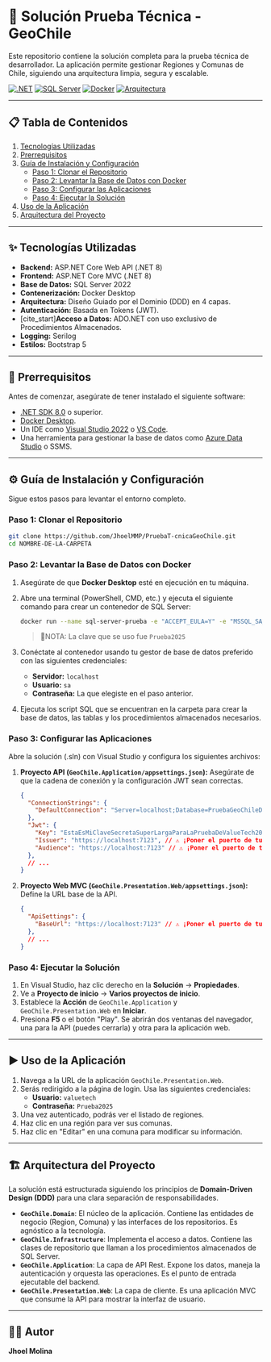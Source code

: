 # 🚀 Solución Prueba Técnica - GeoChile

Este repositorio contiene la solución completa para la prueba técnica de desarrollador. La aplicación permite gestionar Regiones y Comunas de Chile, siguiendo una arquitectura limpia, segura y escalable.

[![.NET](https://img.shields.io/badge/.NET-8.0-blueviolet)](https://dotnet.microsoft.com/download/dotnet/8.0)
[![SQL Server](https://img.shields.io/badge/SQL%20Server-2022-red)](https://www.microsoft.com/es-es/sql-server/sql-server-downloads)
[![Docker](https://img.shields.io/badge/Docker-gray?logo=docker)](https://www.docker.com/)
[![Arquitectura](https://img.shields.io/badge/Arquitectura-DDD-orange)](https://es.wikipedia.org/wiki/Dise%C3%B1o_guiado_por_el_dominio)

---

## 📋 Tabla de Contenidos
1.  [Tecnologías Utilizadas](#-tecnologías-utilizadas)
2.  [Prerrequisitos](#-prerrequisitos)
3.  [Guía de Instalación y Configuración](#-guía-de-instalación-y-configuración)
    * [Paso 1: Clonar el Repositorio](#paso-1-clonar-el-repositorio)
    * [Paso 2: Levantar la Base de Datos con Docker](#paso-2-levantar-la-base-de-datos-con-docker)
    * [Paso 3: Configurar las Aplicaciones](#paso-3-configurar-las-aplicaciones)
    * [Paso 4: Ejecutar la Solución](#paso-4-ejecutar-la-solución)
4.  [Uso de la Aplicación](#-uso-de-la-aplicación)
5.  [Arquitectura del Proyecto](#-arquitectura-del-proyecto)

---

## ✨ Tecnologías Utilizadas

* **Backend:** ASP.NET Core Web API (.NET 8)
* **Frontend:** ASP.NET Core MVC (.NET 8)
* **Base de Datos:** SQL Server 2022
* **Contenerización:** Docker Desktop
* **Arquitectura:** Diseño Guiado por el Dominio (DDD) en 4 capas.
* **Autenticación:** Basada en Tokens (JWT).
* [cite_start]**Acceso a Datos:** ADO.NET con uso exclusivo de Procedimientos Almacenados. 
* **Logging:** Serilog
* **Estilos:** Bootstrap 5

---

## 🔧 Prerrequisitos

Antes de comenzar, asegúrate de tener instalado el siguiente software:

* [.NET SDK 8.0](https://dotnet.microsoft.com/download/dotnet/8.0) o superior.
* [Docker Desktop](https://www.docker.com/products/docker-desktop/).
* Un IDE como [Visual Studio 2022](https://visualstudio.microsoft.com/es/vs/) o [VS Code](https://code.visualstudio.com/).
* Una herramienta para gestionar la base de datos como [Azure Data Studio](https://azure.microsoft.com/es-es/products/data-studio/) o SSMS.

---

## ⚙️ Guía de Instalación y Configuración

Sigue estos pasos para levantar el entorno completo.

### Paso 1: Clonar el Repositorio

```bash
git clone https://github.com/JhoelMMP/PruebaT-cnicaGeoChile.git
cd NOMBRE-DE-LA-CARPETA
```
### Paso 2: Levantar la Base de Datos con Docker

1.  Asegúrate de que **Docker Desktop** esté en ejecución en tu máquina.
2.  Abre una terminal (PowerShell, CMD, etc.) y ejecuta el siguiente comando para crear un contenedor de SQL Server:

    ```bash
    docker run --name sql-server-prueba -e "ACCEPT_EULA=Y" -e "MSSQL_SA_PASSWORD=Prueba2025!" -p 1433:1433 -d [mcr.microsoft.com/mssql/server:2022-latest](https://mcr.microsoft.com/mssql/server:2022-latest)
    ```
    > 📝NOTA: La clave que se uso fue `Prueba2025`

3.  Conéctate al contenedor usando tu gestor de base de datos preferido con las siguientes credenciales:
    * **Servidor:** `localhost`
    * **Usuario:** `sa`
    * **Contraseña:** La que elegiste en el paso anterior.

4.  Ejecuta los script SQL que se encuentran en la carpeta para crear la base de datos, las tablas y los procedimientos almacenados necesarios.
### Paso 3: Configurar las Aplicaciones
Abre la solución (.sln) con Visual Studio y configura los siguientes archivos:

1.  **Proyecto API (`GeoChile.Application/appsettings.json`):**
    Asegúrate de que la cadena de conexión y la configuración JWT sean correctas.

    ```json
    {
      "ConnectionStrings": {
        "DefaultConnection": "Server=localhost;Database=PruebaGeoChileDB;User Id=sa;Password=Prueba2025!;TrustServerCertificate=True;"
      },
      "Jwt": {
        "Key": "EstaEsMiClaveSecretaSuperLargaParaLaPruebaDeValueTech2025",
        "Issuer": "https://localhost:7123", // ⚠️ ¡Poner el puerto de tu API!
        "Audience": "https://localhost:7123" // ⚠️ ¡Poner el puerto de tu API!
      },
      // ...
    }
    ```

2.  **Proyecto Web MVC (`GeoChile.Presentation.Web/appsettings.json`):**
    Define la URL base de la API.

    ```json
    {
      "ApiSettings": {
        "BaseUrl": "https://localhost:7123" // ⚠️ ¡Poner el puerto de tu API!
      },
      // ...
    }
    ```
### Paso 4: Ejecutar la Solución
1.  En Visual Studio, haz clic derecho en la **Solución** -> **Propiedades**.
2.  Ve a **Proyecto de inicio** -> **Varios proyectos de inicio**.
3.  Establece la **Acción** de `GeoChile.Application` y `GeoChile.Presentation.Web` en **Iniciar**.
4.  Presiona **F5** o el botón "Play". Se abrirán dos ventanas del navegador, una para la API (puedes cerrarla) y otra para la aplicación web.

---

## ▶️ Uso de la Aplicación
1.  Navega a la URL de la aplicación `GeoChile.Presentation.Web`.
2.  Serás redirigido a la página de login. Usa las siguientes credenciales:
    * **Usuario:** `valuetech`
    * **Contraseña:** `Prueba2025`
3.  Una vez autenticado, podrás ver el listado de regiones.
4.  Haz clic en una región para ver sus comunas.
5.  Haz clic en "Editar" en una comuna para modificar su información.

---

## 🏗️ Arquitectura del Proyecto
La solución está estructurada siguiendo los principios de **Domain-Driven Design (DDD)** para una clara separación de responsabilidades.

* **`GeoChile.Domain`**: El núcleo de la aplicación. Contiene las entidades de negocio (Region, Comuna) y las interfaces de los repositorios. Es agnóstico a la tecnología.
* **`GeoChile.Infrastructure`**: Implementa el acceso a datos. Contiene las clases de repositorio que llaman a los procedimientos almacenados de SQL Server.
* **`GeoChile.Application`**: La capa de API Rest. Expone los datos, maneja la autenticación y orquesta las operaciones. Es el punto de entrada ejecutable del backend.
* **`GeoChile.Presentation.Web`**: La capa de cliente. Es una aplicación MVC que consume la API para mostrar la interfaz de usuario.

---

## 👨‍💻 Autor
**Jhoel Molina**
